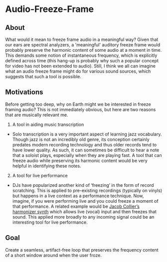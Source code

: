 # Audio-Freeze-Frame

## About

What would it mean to freeze frame audio in a meaningful way? Given that our ears are spectral analyzers, a 'meaningful' auditory freeze frame would probably preserve the harmonic content of some audio at a moment in time. This demands some notion of instantaneous frequency, which is explicitly defined across time (this hang-up is probably why such a popular concept for video has not been extended to audio). Still, I think we all can imagine what an audio freeze frame might do for various sound sources, which suggests that such a tool is possible.

## Motivations

Before getting too deep, why on Earth might we be interested in freeze framing audio? This is not immediately obvious, but here are two reasons that are musically relevant me.

1. A tool in aiding music transcription
- Solo transcription is a very important aspect of learning jazz vocabulary. Though jazz is not an incredibly old genre, its conception certainly predates modern recording technology and thus older records tend to have lower quality. As such, it can sometimes be difficult to hear a note that a soloist plays, especially when they are playing fast. A tool that can freeze audio while preserving its harmonic content would be very helpful in identifying these notes.

2. A tool for live performance
- DJs have popularized another kind of ‘freezing’ in the form of record scratching. This is applied to pre-existing recordings (typically on vinyls) but happens in a live context as a performance technique. Now, imagine, if you were performing live and you could freeze a moment of that performance. A related example would be [Jacob Collier’s harmonizer synth](https://youtu.be/PHkKMJ6DCZQ?si=lfv_GjRV-hZ36FMl&t=41) which allows live (vocal) input and then freezes that sound. This applied more broadly to any incoming signal could be an interesting tool for live performance.

## Goal

Create a seamless, artifact-free loop that preserves the frequency content of a short window around when the user froze.

